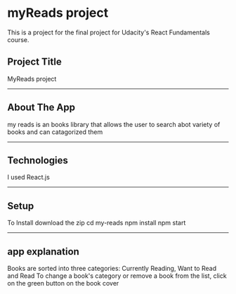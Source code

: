 # myReads project

This is a project  for the final  project for Udacity's React Fundamentals course.

Project Title
-----------
MyReads project

__________________________________________________________________________
About The App
-----------------
 my reads is an books library that allows the user to search abot variety of books and can catagorized them 


_______________________________________________________________________
Technologies
------------------
I used React.js
_______________________________________________________________________
Setup
------------------------------------

To Install
download the zip
cd my-reads
npm install
npm start

_________________________________

app explanation
----------------------
Books are sorted into three categories: Currently Reading, Want to Read and Read
To change a book's category or remove a book from the list, click on the green button on the book cover



